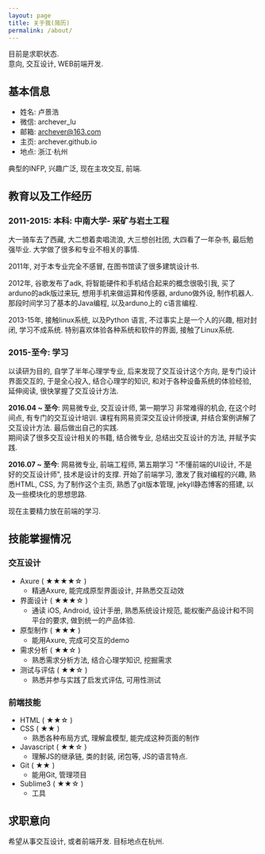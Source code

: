 ```yaml
---
layout: page
title: 关于我(简历)
permalink: /about/
---
```


目前是求职状态.<br>
意向, 交互设计, WEB前端开发. 

## 基本信息

- 姓名: 卢景浩
- 微信: archever_lu
- 邮箱: archever@163.com
- 主页: archever.github.io
- 地点: 浙江·杭州

典型的INFP, 兴趣广泛, 现在主攻交互, 前端. 

## 教育以及工作经历

### 2011-2015: 本科: 中南大学- 采矿与岩土工程
大一骑车去了西藏, 大二想着卖唱流浪, 大三想创社团, 大四看了一年杂书, 最后勉强毕业. 大学做了很多和专业不相关的事情. 

2011年, 对于本专业完全不感冒, 在图书馆读了很多建筑设计书. 

2012年, 谷歌发布了adk, 将智能硬件和手机结合起来的概念很吸引我, 买了arduno的adk版过来玩, 想用手机来做运算和传感器, arduno做外设, 制作机器人. 那段时间学习了基本的Java编程, 以及arduno上的 c语言编程. 

2013-15年, 接触linux系统, 以及Python 语言, 不过事实上是一个人的兴趣, 相对封闭, 学习不成系统. 特别喜欢体验各种系统和软件的界面, 接触了Linux系统. 

### 2015-至今: 学习
以读研为目的, 自学了半年心理学专业, 后来发现了交互设计这个方向, 是专门设计界面交互的, 于是全心投入, 结合心理学的知识, 和对于各种设备系统的体验经验, 延伸阅读, 很快掌握了交互设计方法. 

**2016.04 ~ 至今**: 网易微专业, 交互设计师, 第一期学习
非常难得的机会, 在这个时间点, 有专门的交互设计培训. 课程有网易资深交互设计师授课, 并结合案例讲解了交互设计方法. 最后做出自己的实践.  
期间读了很多交互设计相关的书籍, 结合微专业, 总结出交互设计的方法, 并赋予实践. 

**2016.07 ~ 至今**: 网易微专业, 前端工程师, 第五期学习
"不懂前端的UI设计, 不是好的交互设计师", 技术是设计的支撑. 开始了前端学习, 激发了我对编程的兴趣, 熟悉HTML, CSS, 为了制作这个主页, 熟悉了git版本管理, jekyll静态博客的搭建, 以及一些模块化的思想思路. 

现在主要精力放在前端的学习. 

## 技能掌握情况

### 交互设计

- Axure ( ★★★★☆ )
	- 精通Axure, 能完成原型界面设计, 并熟悉交互动效
- 界面设计 ( ★★★☆ )
	- 通读 iOS, Android, 设计手册, 熟悉系统设计规范, 能权衡产品设计和不同平台的要求, 做到统一的产品体验.
- 原型制作 ( ★★★ )
	- 能用Axure, 完成可交互的demo
- 需求分析 ( ★★☆ )
	- 熟悉需求分析方法, 结合心理学知识, 挖掘需求
- 测试与评估 ( ★★☆ )
	- 熟悉并参与实践了启发式评估, 可用性测试

### 前端技能

- HTML ( ★★☆ )  
- CSS ( ★★ )
	- 熟悉各种布局方式, 理解盒模型, 能完成这种页面的制作
- Javascript ( ★★☆ )
	- 理解JS的继承链, 类的封装, 闭包等, JS的语言特点. 
- Git ( ★★ )
	- 能用Git, 管理项目
- Sublime3 ( ★★☆ )
	- 工具

## 求职意向

希望从事交互设计, 或者前端开发. 目标地点在杭州. 